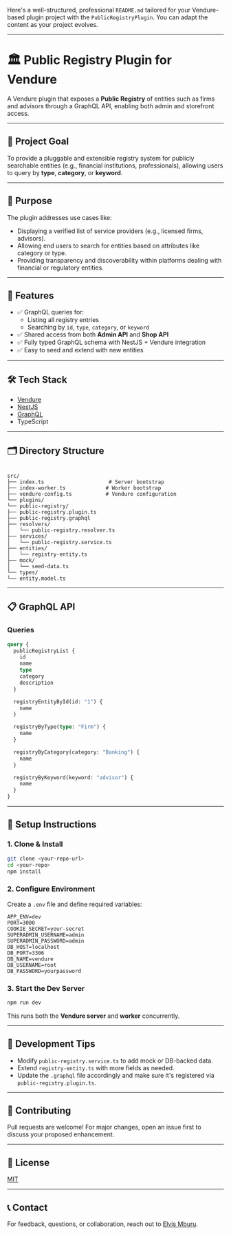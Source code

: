 Here's a well-structured, professional `README.md` tailored for your Vendure-based plugin project with the `PublicRegistryPlugin`. You can adapt the content as your project evolves.

---

# 🏛️ Public Registry Plugin for Vendure

A Vendure plugin that exposes a **Public Registry** of entities such as firms and advisors through a GraphQL API, enabling both admin and storefront access.

---

## 📌 Project Goal

To provide a pluggable and extensible registry system for publicly searchable entities (e.g., financial institutions, professionals), allowing users to query by **type**, **category**, or **keyword**.

---

## 🧩 Purpose

The plugin addresses use cases like:

- Displaying a verified list of service providers (e.g., licensed firms, advisors).
- Allowing end users to search for entities based on attributes like category or type.
- Providing transparency and discoverability within platforms dealing with financial or regulatory entities.

---

## 🚀 Features

- ✅ GraphQL queries for:
  - Listing all registry entries
  - Searching by `id`, `type`, `category`, or `keyword`
- ✅ Shared access from both **Admin API** and **Shop API**
- ✅ Fully typed GraphQL schema with NestJS + Vendure integration
- ✅ Easy to seed and extend with new entities

---

## 🛠️ Tech Stack

- [Vendure](https://www.vendure.io/)
- [NestJS](https://nestjs.com/)
- [GraphQL](https://graphql.org/)
- TypeScript

---

## 🗂️ Directory Structure

```

src/
├── index.ts                     # Server bootstrap
├── index-worker.ts             # Worker bootstrap
├── vendure-config.ts           # Vendure configuration
└── plugins/
└── public-registry/
├── public-registry.plugin.ts
├── public-registry.graphql
├── resolvers/
│   └── public-registry.resolver.ts
├── services/
│   └── public-registry.service.ts
├── entities/
│   └── registry-entity.ts
├── mock/
│   └── seed-data.ts
└── types/
└── entity.model.ts

````

---

## 📋 GraphQL API

### Queries

```graphql
query {
  publicRegistryList {
    id
    name
    type
    category
    description
  }

  registryEntityById(id: "1") {
    name
  }

  registryByType(type: "Firm") {
    name
  }

  registryByCategory(category: "Banking") {
    name
  }

  registryByKeyword(keyword: "advisor") {
    name
  }
}
````

---

## 🔧 Setup Instructions

### 1. Clone & Install

```bash
git clone <your-repo-url>
cd <your-repo>
npm install
```

### 2. Configure Environment

Create a `.env` file and define required variables:

```env
APP_ENV=dev
PORT=3000
COOKIE_SECRET=your-secret
SUPERADMIN_USERNAME=admin
SUPERADMIN_PASSWORD=admin
DB_HOST=localhost
DB_PORT=3306
DB_NAME=vendure
DB_USERNAME=root
DB_PASSWORD=yourpassword
```

### 3. Start the Dev Server

```bash
npm run dev
```

This runs both the **Vendure server** and **worker** concurrently.

---

## 🧪 Development Tips

* Modify `public-registry.service.ts` to add mock or DB-backed data.
* Extend `registry-entity.ts` with more fields as needed.
* Update the `.graphql` file accordingly and make sure it's registered via `public-registry.plugin.ts`.

---

## 🤝 Contributing

Pull requests are welcome! For major changes, open an issue first to discuss your proposed enhancement.

---

## 🧾 License

[MIT](LICENSE)

---

## 📞 Contact

For feedback, questions, or collaboration, reach out to [Elvis Mburu](mailto:your.mburuelvis310@gmail.com).

